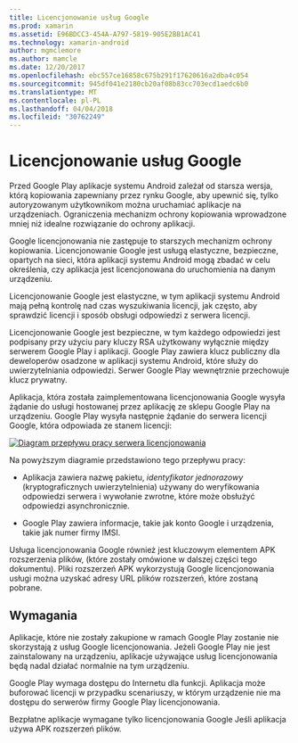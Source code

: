 ```yaml
---
title: Licencjonowanie usług Google
ms.prod: xamarin
ms.assetid: E96BDCC3-454A-A797-5819-905E2BB1AC41
ms.technology: xamarin-android
author: mgmclemore
ms.author: mamcle
ms.date: 12/20/2017
ms.openlocfilehash: ebc557ce16858c675b291f17620616a2dba4c054
ms.sourcegitcommit: 945df041e2180cb20af08b83cc703ecd1aedc6b0
ms.translationtype: MT
ms.contentlocale: pl-PL
ms.lasthandoff: 04/04/2018
ms.locfileid: "30762249"
---
```

# <a name="google-licensing-services"></a>Licencjonowanie usług Google

Przed Google Play aplikacje systemu Android zależał od starsza wersja, którą kopiowania zapewniany przez rynku Google, aby upewnić się, tylko autoryzowanym użytkownikom można uruchamiać aplikacje na urządzeniach. Ograniczenia mechanizm ochrony kopiowania wprowadzone mniej niż idealne rozwiązanie do ochrony aplikacji.

Google licencjonowania nie zastępuje to starszych mechanizm ochrony kopiowania.
Licencjonowanie Google jest usługą elastyczne, bezpieczne, opartych na sieci, która aplikacji systemu Android mogą zbadać w celu określenia, czy aplikacja jest licencjonowana do uruchomienia na danym urządzeniu.

Licencjonowanie Google jest elastyczne, w tym aplikacji systemu Android mają pełną kontrolę nad czas wyszukiwania licencji, jak często, aby sprawdzić licencji i sposób obsługi odpowiedzi z serwera licencji.

Licencjonowanie Google jest bezpieczne, w tym każdego odpowiedzi jest podpisany przy użyciu pary kluczy RSA użytkowany wyłącznie między serwerem Google Play i aplikacji. Google Play zawiera klucz publiczny dla deweloperów osadzone w aplikacji systemu Android, które służy do uwierzytelniania odpowiedzi. Serwer Google Play wewnętrznie przechowuje klucz prywatny.

Aplikacja, która została zaimplementowana licencjonowania Google wysyła żądanie do usługi hostowanej przez aplikację ze sklepu Google Play na urządzeniu. Google Play wysyła następnie żądanie do serwera licencji Google, która odpowiada ze stanem licencji: 

[![Diagram przepływu pracy serwera licencjonowania](google-licensing-services-images/gp-licensing-service-overview.png)](google-licensing-services-images/gp-licensing-service-overview.png#lightbox)

Na powyższym diagramie przedstawiono tego przepływu pracy: 

-   Aplikacja zawiera nazwę pakietu, *identyfikator jednorazowy* (kryptograficznych uwierzytelnienia) używany do weryfikowania odpowiedzi serwera i wywołanie zwrotne, które może obsłużyć odpowiedzi asynchronicznie. 

-   Google Play zawiera informacje, takie jak konto Google i urządzenia, takie jak numer firmy IMSI. 

Usługa licencjonowania Google również jest kluczowym elementem APK rozszerzenia plików, (które zostały omówione w dalszej części tego dokumentu). Pliki rozszerzeń APK wykorzystują Google licencjonowania usługi można uzyskać adresy URL plików rozszerzeń, które zostaną pobrane.


## <a name="requirements"></a>Wymagania

Aplikacje, które nie zostały zakupione w ramach Google Play zostanie nie skorzystają z usług Google licencjonowania. Jeżeli Google Play nie jest zainstalowany na urządzeniu, aplikacje używające usług licencjonowania będą nadal działać normalnie na tym urządzeniu.

Google Play wymaga dostępu do Internetu dla funkcji. Aplikacja może buforować licencji w przypadku scenariuszy, w którym urządzenie nie ma dostępu do serwerów firmy Google Play licencjonowania.

Bezpłatne aplikacje wymagane tylko licencjonowania Google Jeśli aplikacja używa APK rozszerzeń plików.

